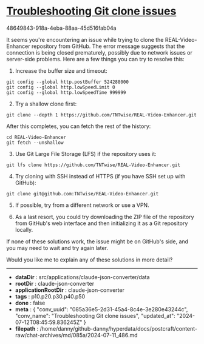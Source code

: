 # [Troubleshooting Git clone issues](https://claude.ai/chat/085a36e5-2d31-45a4-8c4e-3e280e43244c)

48649843-918a-4eba-88aa-45d516fab04a

 It seems you're encountering an issue while trying to clone the REAL-Video-Enhancer repository from GitHub. The error message suggests that the connection is being closed prematurely, possibly due to network issues or server-side problems. Here are a few things you can try to resolve this:

1. Increase the buffer size and timeout:
```
git config --global http.postBuffer 524288000
git config --global http.lowSpeedLimit 0
git config --global http.lowSpeedTime 999999
```

2. Try a shallow clone first:
```
git clone --depth 1 https://github.com/TNTwise/REAL-Video-Enhancer.git
```
After this completes, you can fetch the rest of the history:
```
cd REAL-Video-Enhancer
git fetch --unshallow
```

3. Use Git Large File Storage (LFS) if the repository uses it:
```
git lfs clone https://github.com/TNTwise/REAL-Video-Enhancer.git
```

4. Try cloning with SSH instead of HTTPS (if you have SSH set up with GitHub):
```
git clone git@github.com:TNTwise/REAL-Video-Enhancer.git
```

5. If possible, try from a different network or use a VPN.

6. As a last resort, you could try downloading the ZIP file of the repository from GitHub's web interface and then initializing it as a Git repository locally.

If none of these solutions work, the issue might be on GitHub's side, and you may need to wait and try again later.

Would you like me to explain any of these solutions in more detail?

---

* **dataDir** : src/applications/claude-json-converter/data
* **rootDir** : claude-json-converter
* **applicationRootDir** : claude-json-converter
* **tags** : p10.p20.p30.p40.p50
* **done** : false
* **meta** : {
  "conv_uuid": "085a36e5-2d31-45a4-8c4e-3e280e43244c",
  "conv_name": "Troubleshooting Git clone issues",
  "updated_at": "2024-07-12T08:45:59.836245Z"
}
* **filepath** : /home/danny/github-danny/hyperdata/docs/postcraft/content-raw/chat-archives/md/085a/2024-07-11_486.md